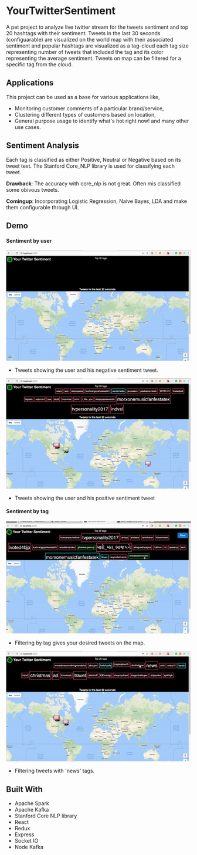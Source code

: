 # YourTwitterSentiment
A pet project to analyze live twitter stream for the tweets sentiment and top 20 hashtags with their sentiment.
Tweets in the last 30 seconds (configuarable) are visualized on the world map with their associated sentiment and popular hashtags are visualized as a tag-cloud each tag size representing number of tweets that included the tag and its color representing the average sentiment. Tweets on map can be filtered for a specific tag from the cloud.

## Applications
This project can be used as a base for various applications like,
* Monitoring customer comments of a particular brand/service,
* Clustering different types of customers based on location, 
* General purpose usage to identify what's hot right now!
and many other use cases.

## Sentiment Analysis
Each tag is classified as either Positive, Neutral or Negative based on its tweet text. The Stanford Core_NLP library is used for classifying each tweet.

**Drawback**: The accuracy with core_nlp is not great. Often mis classified some obivous tweets.

**Comingup**: Incorporating Logistic Regression, Naive Bayes, LDA and make them configurable through UI.

## Demo

#### Sentiment by user

![TweetsMap](YourTwitterSentiment_UI/static/gifs/markers1.gif)

 * Tweets showing the user and his negative sentiment tweet.

![TweetsMap](YourTwitterSentiment_UI/static/gifs/markers2.gif)

* Tweets showing the user and his positive sentiment tweet

#### Sentiment by tag

![Filtering](YourTwitterSentiment_UI/static/gifs/filter1.gif)

* Filtering by tag gives your desired tweets on the map.

![Filtering](YourTwitterSentiment_UI/static/gifs/filter3.gif)

* Filtering tweets with 'news' tags.

## Built With
* Apache Spark
* Apache Kafka
* Stanford Core NLP library
* React
* Redux
* Express
* Socket IO
* Node Kafka





